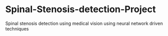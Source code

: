 # Spinal-Stenosis-detection-Project
Spinal stenosis detection using medical vision using neural network driven techniques
